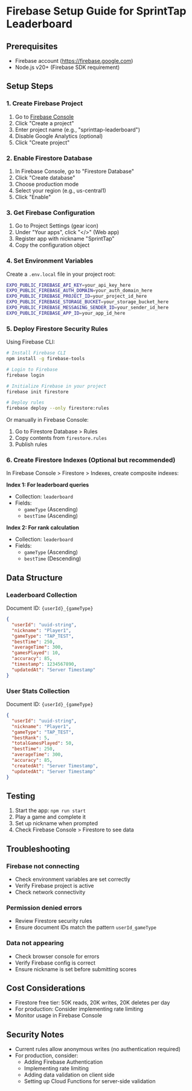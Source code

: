# Firebase Setup Guide for SprintTap Leaderboard

## Prerequisites
- Firebase account (https://firebase.google.com)
- Node.js v20+ (Firebase SDK requirement)

## Setup Steps

### 1. Create Firebase Project
1. Go to [Firebase Console](https://console.firebase.google.com)
2. Click "Create a project"
3. Enter project name (e.g., "sprinttap-leaderboard")
4. Disable Google Analytics (optional)
5. Click "Create project"

### 2. Enable Firestore Database
1. In Firebase Console, go to "Firestore Database" 
2. Click "Create database"
3. Choose production mode
4. Select your region (e.g., us-central1)
5. Click "Enable"

### 3. Get Firebase Configuration
1. Go to Project Settings (gear icon)
2. Under "Your apps", click "</>" (Web app)
3. Register app with nickname "SprintTap"
4. Copy the configuration object

### 4. Set Environment Variables
Create a `.env.local` file in your project root:

```bash
EXPO_PUBLIC_FIREBASE_API_KEY=your_api_key_here
EXPO_PUBLIC_FIREBASE_AUTH_DOMAIN=your_auth_domain_here
EXPO_PUBLIC_FIREBASE_PROJECT_ID=your_project_id_here
EXPO_PUBLIC_FIREBASE_STORAGE_BUCKET=your_storage_bucket_here
EXPO_PUBLIC_FIREBASE_MESSAGING_SENDER_ID=your_sender_id_here
EXPO_PUBLIC_FIREBASE_APP_ID=your_app_id_here
```

### 5. Deploy Firestore Security Rules
Using Firebase CLI:

```bash
# Install Firebase CLI
npm install -g firebase-tools

# Login to Firebase
firebase login

# Initialize Firebase in your project
firebase init firestore

# Deploy rules
firebase deploy --only firestore:rules
```

Or manually in Firebase Console:
1. Go to Firestore Database > Rules
2. Copy contents from `firestore.rules`
3. Publish rules

### 6. Create Firestore Indexes (Optional but recommended)
In Firebase Console > Firestore > Indexes, create composite indexes:

**Index 1: For leaderboard queries**
- Collection: `leaderboard`
- Fields:
  - `gameType` (Ascending)
  - `bestTime` (Ascending)

**Index 2: For rank calculation**
- Collection: `leaderboard`
- Fields:
  - `gameType` (Ascending)
  - `bestTime` (Descending)

## Data Structure

### Leaderboard Collection
Document ID: `{userId}_{gameType}`

```json
{
  "userId": "uuid-string",
  "nickname": "Player1",
  "gameType": "TAP_TEST",
  "bestTime": 250,
  "averageTime": 300,
  "gamesPlayed": 10,
  "accuracy": 85,
  "timestamp": 1234567890,
  "updatedAt": "Server Timestamp"
}
```

### User Stats Collection
Document ID: `{userId}_{gameType}`

```json
{
  "userId": "uuid-string",
  "nickname": "Player1",
  "gameType": "TAP_TEST",
  "bestRank": 5,
  "totalGamesPlayed": 50,
  "bestTime": 250,
  "averageTime": 300,
  "accuracy": 85,
  "createdAt": "Server Timestamp",
  "updatedAt": "Server Timestamp"
}
```

## Testing
1. Start the app: `npm run start`
2. Play a game and complete it
3. Set up nickname when prompted
4. Check Firebase Console > Firestore to see data

## Troubleshooting

### Firebase not connecting
- Check environment variables are set correctly
- Verify Firebase project is active
- Check network connectivity

### Permission denied errors
- Review Firestore security rules
- Ensure document IDs match the pattern `userId_gameType`

### Data not appearing
- Check browser console for errors
- Verify Firebase config is correct
- Ensure nickname is set before submitting scores

## Cost Considerations
- Firestore free tier: 50K reads, 20K writes, 20K deletes per day
- For production: Consider implementing rate limiting
- Monitor usage in Firebase Console

## Security Notes
- Current rules allow anonymous writes (no authentication required)
- For production, consider:
  - Adding Firebase Authentication
  - Implementing rate limiting
  - Adding data validation on client side
  - Setting up Cloud Functions for server-side validation
